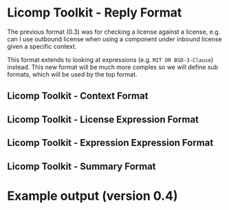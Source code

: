 # Licomp Toolkit - Reply Format

The previous format (0.3) was for checking a license against a
license, e.g. can I use outbound license when using a component under
inbound license given a specific context.

This format extends to looking at expressions (e.g. `MIT OR BSD-3-Clause`) instead. This new format will be much more complex so we will define sub formats, which will be used by the top format.

## Licomp Toolkit - Context Format

## Licomp Toolkit - License Expression Format

## Licomp Toolkit - Expression Expression Format

## Licomp Toolkit - Summary Format

# Example output (version 0.4)

